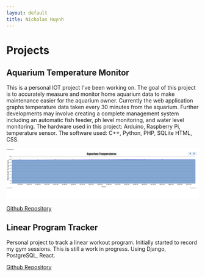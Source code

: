 ```yaml
---
layout: default
title: Nicholas Huynh
---
```


# Projects

## Aquarium Temperature Monitor
This is a personal IOT project I've been working on. The goal of this project is to accurately measure and monitor home aquarium data to make maintenance easier for the aquarium owner. Currently the web application graphs temperature data taken every 30 minutes from the aquarium. Further developments may involve creating a complete management system including an automatic fish feeder, ph level monitoring, and water level monitoring. The hardware used in this project: Arduino, Raspberry Pi, temperature sensor. The software used: C++, Python, PHP, SQLite HTML, CSS.

<div style="text-align: center;"><img src="./resources/images/aqua_temps.png" alt="Temperature Graph" style="width:700px; height:auto;"></div>

<a href="{{site.links.github.aquarium}}" target="_blank" rel="noopener noreferrer">Github Repository</a>

## Linear Program Tracker
Personal project to track a linear workout program. Initially started to record my gym sessions.  This is still a work in progress.  Using Django, PostgreSQL, React.

<a href="{{site.links.github.aquarium}}" target="_blank" rel="noopener noreferrer">Github Repository</a>